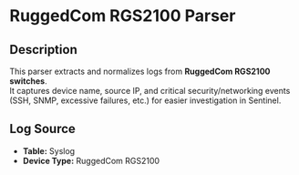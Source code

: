 # RuggedCom RGS2100 Parser

## Description
This parser extracts and normalizes logs from **RuggedCom RGS2100 switches**.  
It captures device name, source IP, and critical security/networking events (SSH, SNMP, excessive failures, etc.) for easier investigation in Sentinel.  

## Log Source
- **Table:** Syslog  
- **Device Type:** RuggedCom RGS2100  

